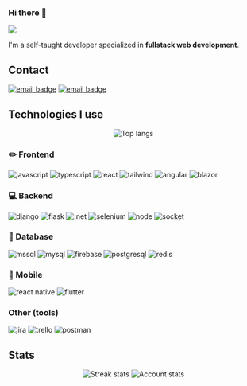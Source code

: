 ### Hi there 👋
![](https://komarev.com/ghpvc/?username=wzarek&style=flat-square)

I'm a self-taught developer specialized in **fullstack web development**. 
## Contact
[![email badge](https://img.shields.io/badge/contact@wzarek.me-red?style=for-the-badge&logo=gmail&logoColor=white&labelColor=red)](mailto:contact@wzarek.me)
[![email badge](https://img.shields.io/badge/wzarek.me-grey?style=for-the-badge&logo=internet-explorer&logoColor=white&labelColor=grey)](https://wzarek.me)

## Technologies I use
<div align="center">
  <img src="https://github-readme-stats.vercel.app/api/top-langs/?username=wzarek&layout=compact&theme=vision-friendly-dark" alt="Top langs" />
  
</div>


### :pencil2: Frontend
![javascript](https://img.shields.io/badge/JavaScript-20232A?style=for-the-badge&logo=javascript&logoColor=white)
![typescript](https://img.shields.io/badge/TypeScript-20232A?style=for-the-badge&logo=typescript&logoColor=white)
![react](https://img.shields.io/badge/React-20232A?style=for-the-badge&logo=react&logoColor=white)
![tailwind](https://img.shields.io/badge/Tailwind_css-20232A?style=for-the-badge&logo=tailwind-css&logoColor=white)
![angular](https://img.shields.io/badge/Angular-in_progress-20232A?style=for-the-badge&logo=angular&logoColor=white)
![blazor](https://img.shields.io/badge/Blazor-in_progress-20232A?style=for-the-badge&logo=blazor&logoColor=white)
### :computer: Backend
![django](https://img.shields.io/badge/Django-20232A?style=for-the-badge&logo=django&logoColor=white)
![flask](https://img.shields.io/badge/Flask-20232A?style=for-the-badge&logo=flask&logoColor=white)
![.net](https://img.shields.io/badge/.NET-20232A?style=for-the-badge&logo=.net&logoColor=white)
![selenium](https://img.shields.io/badge/Selenium-20232A?style=for-the-badge&logo=selenium&logoColor=white)
![node](https://img.shields.io/badge/Node.js-20232A?style=for-the-badge&logo=node.js&logoColor=white)
![socket](https://img.shields.io/badge/Socket.io-in_progress-20232A?style=for-the-badge&logo=socket.io&logoColor=white)
### :floppy_disk: Database
![mssql](https://img.shields.io/badge/Microsoft_SQL_Server-20232A?style=for-the-badge&logo=microsoft-sql-server&logoColor=white)
![mysql](https://img.shields.io/badge/MySQL-20232A?style=for-the-badge&logo=mysql&logoColor=white)
![firebase](https://img.shields.io/badge/firebase-20232A?style=for-the-badge&logo=firebase&logoColor=white)
![postgresql](https://img.shields.io/badge/PostgreSQL-in_progress-20232A?style=for-the-badge&logo=postgresql&logoColor=white)
![redis](https://img.shields.io/badge/Redis-in_progress-20232A?style=for-the-badge&logo=redis&logoColor=white)
### :iphone: Mobile
![react native](https://img.shields.io/badge/React_Native-20232A?style=for-the-badge&logo=react&logoColor=white)
![flutter](https://img.shields.io/badge/Flutter-in_progress-20232A?style=for-the-badge&logo=flutter&logoColor=white)
### Other (tools)
![jira](https://img.shields.io/badge/Jira-20232A?style=for-the-badge&logo=jira&logoColor=white)
![trello](https://img.shields.io/badge/Trello-20232A?style=for-the-badge&logo=trello&logoColor=white)
![postman](https://img.shields.io/badge/Postman-20232A?style=for-the-badge&logo=postman&logoColor=white)

## Stats
<div align="center">
  <img src="https://github-readme-streak-stats.herokuapp.com/?user=wzarek&theme=highcontrast" alt="Streak stats" />
  <img src="https://github-readme-stats.vercel.app/api?username=wzarek&layout=compact&show_icons=true&theme=vision-friendly-dark" alt="Account stats" />
</div>
